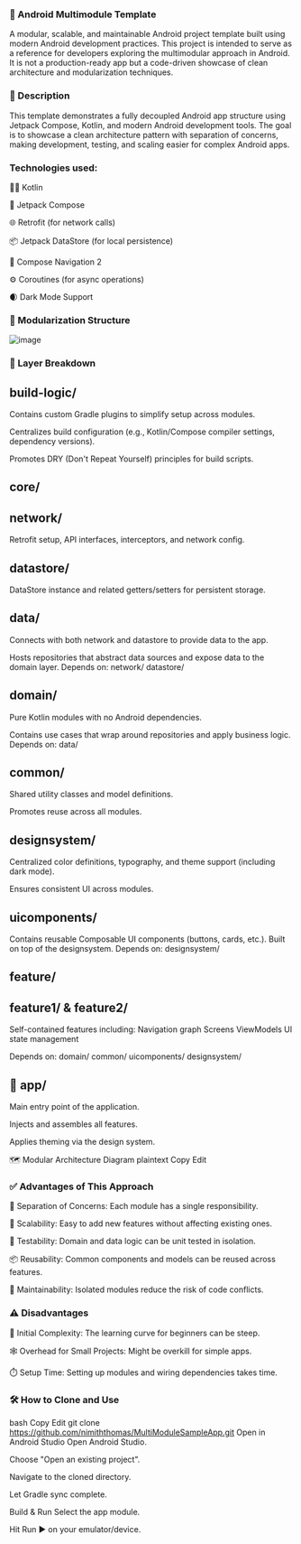 ### 🚀 Android Multimodule Template
A modular, scalable, and maintainable Android project template built using modern Android development practices. This project is intended to serve as a reference for developers exploring the multimodular approach in Android. It is not a production-ready app but a code-driven showcase of clean architecture and modularization techniques.

### 📝 Description
This template demonstrates a fully decoupled Android app structure using Jetpack Compose, Kotlin, and modern Android development tools. The goal is to showcase a clean architecture pattern with separation of concerns, making development, testing, and scaling easier for complex Android apps.

### Technologies used:

🧑‍💻 Kotlin

🧱 Jetpack Compose

🌐 Retrofit (for network calls)

📦 Jetpack DataStore (for local persistence)

🧭 Compose Navigation 2

⚙️ Coroutines (for async operations)

🌒 Dark Mode Support

### 🧩 Modularization Structure

![image](https://github.com/user-attachments/assets/abd4a18c-cb91-4bba-bb90-a43ccff0143b)


### 📂 Layer Breakdown

## build-logic/
Contains custom Gradle plugins to simplify setup across modules.

Centralizes build configuration (e.g., Kotlin/Compose compiler settings, dependency versions).

Promotes DRY (Don't Repeat Yourself) principles for build scripts.

## core/
 
## network/
Retrofit setup, API interfaces, interceptors, and network config.

## datastore/
DataStore instance and related getters/setters for persistent storage.

## data/
Connects with both network and datastore to provide data to the app.

Hosts repositories that abstract data sources and expose data to the domain layer.
Depends on:
network/
datastore/

## domain/
Pure Kotlin modules with no Android dependencies.

Contains use cases that wrap around repositories and apply business logic.
Depends on:
data/

## common/
Shared utility classes and model definitions.

Promotes reuse across all modules.

## designsystem/
Centralized color definitions, typography, and theme support (including dark mode).

Ensures consistent UI across modules.

## uicomponents/
Contains reusable Composable UI components (buttons, cards, etc.).
Built on top of the designsystem.
Depends on:
designsystem/

## feature/ 

## feature1/ & feature2/
Self-contained features including:
Navigation graph
Screens
ViewModels
UI state management

Depends on:
domain/
common/
uicomponents/
designsystem/

## 📱 app/
Main entry point of the application.

Injects and assembles all features.

Applies theming via the design system.

🗺️ Modular Architecture Diagram
plaintext
Copy
Edit

### ✅ Advantages of This Approach
🔄 Separation of Concerns: Each module has a single responsibility.

🚀 Scalability: Easy to add new features without affecting existing ones.

🧪 Testability: Domain and data logic can be unit tested in isolation.

📦 Reusability: Common components and models can be reused across features.

📐 Maintainability: Isolated modules reduce the risk of code conflicts.

### ⚠️ Disadvantages
📁 Initial Complexity: The learning curve for beginners can be steep.

🕸️ Overhead for Small Projects: Might be overkill for simple apps.

⏱️ Setup Time: Setting up modules and wiring dependencies takes time.

### 🛠️ How to Clone and Use
bash
Copy
Edit
git clone https://github.com/nimiththomas/MultiModuleSampleApp.git
Open in Android Studio
Open Android Studio.

Choose "Open an existing project".

Navigate to the cloned directory.

Let Gradle sync complete.

Build & Run
Select the app module.

Hit Run ▶️ on your emulator/device.
